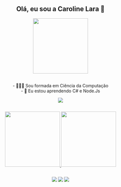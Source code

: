 <div align="center">
  <h2>Olá, eu sou a Caroline Lara 👋</h2>
  <img height="180em" src="https://cdn.discordapp.com/attachments/273563234383036416/938089284337033286/download20220202120928.png"/>
  <br>
  <br>
  <p>- 👩🏻‍🎓 Sou formada em Ciência da Computação
  <br> - 🌱 Eu estou aprendendo C# e Node.Js</p>
   <a href = "https://docs.microsoft.com/pt-br/dotnet/csharp/"><img src="https://img.shields.io/badge/C%23-239120?style=for-the-badge&logo=c-sharp&logoColor=white" target="_blank"></a>
</div>

##
<div align="center">
  <a href="https://github.com/lar089&">
  <img height="180em" src="https://github-readme-stats.vercel.app/api?username=lar089&show_icons=true&theme=panda&include_all_commits=true&count_private=true"/>
  <img height="180em" src="https://github-readme-stats.vercel.app/api/top-langs/?username=lar089&&layout=compact&langs_count=7&theme=panda"/>
</div>
  
##

<div align="center">
  <a href="https://www.instagram.com/_carol089/" target="_blank"><img src="https://img.shields.io/badge/-Instagram-%23E4405F?style=for-the-badge&logo=instagram&logoColor=white" target="_blank"></a>
  <a href = "mailto:carolinelara35@gmail.com"><img src="https://img.shields.io/badge/-Gmail-%23333?style=for-the-badge&logo=gmail&logoColor=white" target="_blank"></a>
  <a href="https://www.linkedin.com/in/caroline-lara-304a78104/" target="_blank"><img src="https://img.shields.io/badge/-LinkedIn-%230077B5?style=for-the-badge&logo=linkedin&logoColor=white" target="_blank"></a> 
</div>
